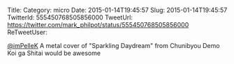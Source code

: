 Title: 
Category: micro
Date: 2015-01-14T19:45:57
Slug: 2015-01-14T19:45:57
TwitterId: 555450768505856000
TweetUrl: https://twitter.com/mark_philpot/status/555450768505856000
ReTweetUser: 

[@imPelleK](https://twitter.com/imPelleK) A metal cover of "Sparkling Daydream" from Chunibyou Demo Koi ga Shitai would be awesome